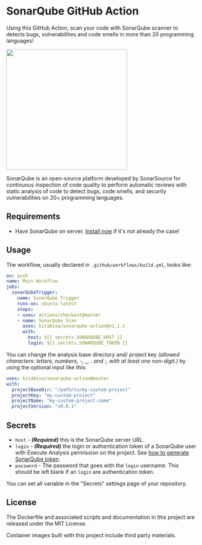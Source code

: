 # SonarQube GitHub Action

Using this GitHub Action, scan your code with SonarQube scanner to detects bugs, vulnerabilities and code smells in more than 20 programming languages!

<img src="https://www.sonarqube.org/assets/logo-31ad3115b1b4b120f3d1efd63e6b13ac9f1f89437f0cf6881cc4d8b5603a52b4.svg" width="320px">

SonarQube is an open-source platform developed by SonarSource for continuous inspection of code quality to perform automatic reviews with static analysis of code to detect bugs, code smells, and security vulnerabilities on 20+ programming languages.

## Requirements

* Have SonarQube on server. [Install now](https://docs.sonarqube.org/latest/setup/install-server/) if it's not already the case!

## Usage

The workflow, usually declared in `.github/workflows/build.yml`, looks like:

```yaml
on: push
name: Main Workflow
jobs:
  sonarQubeTrigger:
    name: SonarQube Trigger
    runs-on: ubuntu-latest
    steps:
    - uses: actions/checkout@master
    - name: SonarQube Scan
      uses: kitabisa/sonarqube-action@v1.1.2
      with:
        host: ${{ secrets.SONARQUBE_HOST }}
        login: ${{ secrets.SONARQUBE_TOKEN }}
```

You can change the analysis base directory and/ project key _(allowed characters: letters, numbers, -, \_, . and :, with at least one non-digit.)_ by using the optional input like this:

```yaml
uses: kitabisa/sonarqube-action@master
with:
  projectBaseDir: "/path/to/my-custom-project"
  projectKey: "my-custom-project"
  projectName: "my-custom-project-name"
  projectVersion: "v0.0.1"
```

## Secrets

- `host` - **_(Required)_** this is the SonarQube server URL.
- `login` - **_(Required)_** the login or authentication token of a SonarQube user with Execute Analysis permission on the project. See [how to generate SonarQube token](https://docs.sonarqube.org/latest/user-guide/user-token/).
- `password` - The password that goes with the `login` username. This should be left blank if an `login` are authentication token.

You can set all variable in the "Secrets" settings page of your repository.

## License

The Dockerfile and associated scripts and documentation in this project are released under the MIT License.

Container images built with this project include third party materials.
